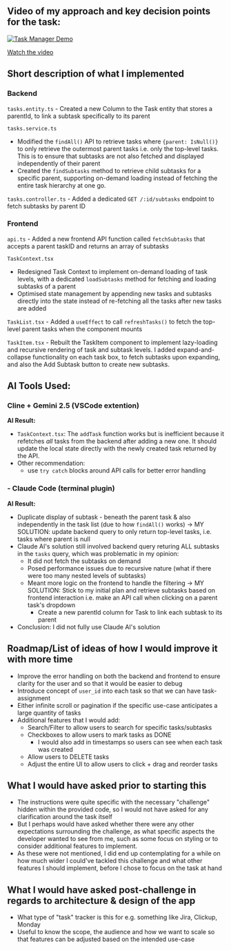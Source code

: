 ## Video of my approach and key decision points for the task:

[![Task Manager Demo](https://img.youtube.com/vi/fWEdI7FzY9g/0.jpg)](https://www.youtube.com/watch?v=fWEdI7FzY9g)

[Watch the video](https://youtu.be/fWEdI7FzY9g)

## Short description of what I implemented

### Backend
`tasks.entity.ts` - Created a new Column to the Task entity that stores a parentId, to link a subtask specifically to its parent

`tasks.service.ts` 

- Modified the `findAll()` API to retrieve tasks where `{parent: IsNull()}` to only retrieve the outermost parent tasks i.e. only the top-level tasks. This is to ensure that subtasks are not also fetched and displayed independently of their parent
- Created the `findSubtasks` method to retrieve child subtasks for a specific parent, supporting on-demand loading instead of fetching the entire task hierarchy at one go.

`tasks.controller.ts` - Added a dedicated `GET /:id/subtasks` endpoint to fetch subtasks by parent ID

### Frontend
`api.ts` - Added a new frontend API function called `fetchSubtasks` that accepts a parent taskID and returns an array of subtasks

`TaskContext.tsx`

- Redesigned Task Context to implement on-demand loading of task levels, with a dedicated `loadSubtasks` method for fetching and loading subtasks of a parent
- Optimised state management by appending new tasks and subtasks directly into the state instead of re-fetching all the tasks after new tasks are added

`TaskList.tsx` - Added a `useEffect` to call `refreshTasks()` to fetch the top-level parent tasks when the component mounts

`TaskItem.tsx` - Rebuilt the TaskItem component to implement lazy-loading and recursive rendering of task and subtask levels. I added expand-and-collapse functionality on each task box, to fetch subtasks upon expanding, and also the Add Subtask button to create new subtasks.

## AI Tools Used:
### Cline + Gemini 2.5 (VSCode extention)
__AI Result:__
- `TaskContext.tsx`: The `addTask` function works but is inefficient because it refetches *all* tasks from the backend after adding a new one. It should update the local state directly with the newly created task returned by the API.
- Other recommendation:
    - use `try catch` blocks around API calls for better error handling


### - Claude Code (terminal plugin)
__AI Result:__
- Duplicate display of subtask - beneath the parent task & also independently in the task list (due to how `findAll()` works)
    -> MY SOLUTION: update backend query to only return top-level tasks, i.e. tasks where parent is null
- Claude AI's solution still involved backend query returing ALL subtasks in the `tasks` query, which was problematic in my opinion:
    - It did not fetch the subtasks on demand
    - Posed performance issues due to recursive nature (what if there were too many nested levels of subtasks)
    - Meant more logic on the frontend to handle the filtering
    -> MY SOLUTION: Stick to my initial plan and retrieve subtasks based on frontend interaction i.e. make an API call when clicking on a parent task's dropdown
        - Create a new parentId column for Task to link each subtask to its parent
- Conclusion: I did not fully use Claude AI's solution

## Roadmap/List of ideas of how I would improve it with more time

- Improve the error handling on both the backend and frontend to ensure clarity for the user and so that it would be easier to debug
- Introduce concept of `user_id` into each task so that we can have task-assignment
- Either infinite scroll or pagination if the specific use-case anticipates a large quantity of tasks
- Additional features that I would add:
    - Search/Filter to allow users to search for specific tasks/subtasks
    - Checkboxes to allow users to mark tasks as DONE
        - I would also add in timestamps so users can see when each task was created
    - Allow users to DELETE tasks
    - Adjust the entire UI to allow users to click + drag and reorder tasks


## What I would have asked prior to starting this
- The instructions were quite specific with the necessary "challenge" hidden within the provided code, so I would not have asked for any clarification around the task itself
- But I perhaps would have asked whether there were any other expectations surrounding the challenge, as what specific aspects the developer wanted to see from me, such as some focus on styling or to consider additional features to implement. 
- As these were not mentioned, I did end up contemplating for a while on how much wider I could've tackled this challenge and what other features I should implement, before I chose to focus on the task at hand

## What I would have asked post-challenge in regards to architecture & design of the app
- What type of "task" tracker is this for e.g. something like Jira, Clickup, Monday
- Useful to know the scope, the audience and how we want to scale so that features can be adjusted based on the intended use-case

